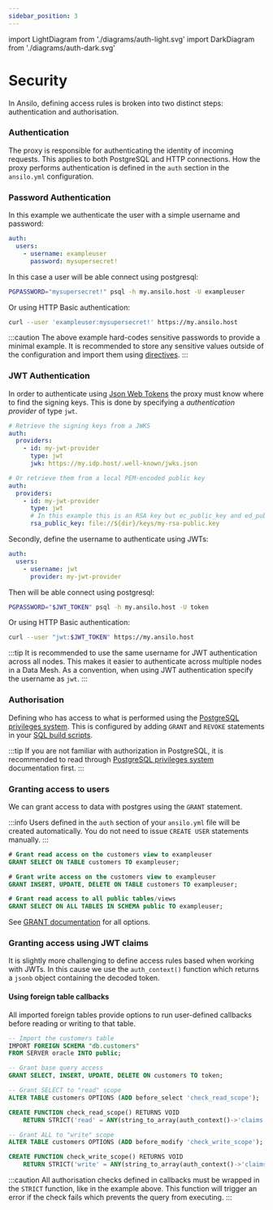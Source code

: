 ```yaml
---
sidebar_position: 3
---
```


import LightDiagram from './diagrams/auth-light.svg'
import DarkDiagram from './diagrams/auth-dark.svg'

# Security

In Ansilo, defining access rules is broken into two distinct steps: authentication and authorisation.

<center>
    <DarkDiagram width="100%" height="auto" className="dark-only" />
    <LightDiagram width="100%" height="auto" className="light-only" />
</center>

### Authentication

The proxy is responsible for authenticating the identity of incoming requests.
This applies to both PostgreSQL and HTTP connections.
How the proxy performs authentication is defined in the `auth` section in the `ansilo.yml` configuration.

### Password Authentication

In this example we authenticate the user with a simple username and password:

```yaml
auth:
  users:
    - username: exampleuser
      password: mysupersecret!
```

In this case a user will be able connect using postgresql:

```sh
PGPASSWORD="mysupersecret!" psql -h my.ansilo.host -U exampleuser
```

Or using HTTP Basic authentication:

```sh
curl --user 'exampleuser:mysupersecret!' https://my.ansilo.host
```

:::caution
The above example hard-codes sensitive passwords to provide a minimal example.
It is recommended to store any sensitive values outside of the configuration and import
them using [directives](/docs/fundamentals/configuration/#directives).
:::

### JWT Authentication

In order to authenticate using [Json Web Tokens](https://jwt.io) the proxy must know where to find the signing keys.
This is done by specifying a _authentication provider_ of type `jwt`.

```yaml
# Retrieve the signing keys from a JWKS
auth:
  providers:
    - id: my-jwt-provider
      type: jwt
      jwk: https://my.idp.host/.well-known/jwks.json

# Or retrieve them from a local PEM-encoded public key
auth:
  providers:
    - id: my-jwt-provider
      type: jwt
      # In this example this is an RSA key but ec_public_key and ed_public_key are also supported
      rsa_public_key: file://${dir}/keys/my-rsa-public.key
```

Secondly, define the username to authenticate using JWTs:

```yaml
auth:
  users:
    - username: jwt
      provider: my-jwt-provider
```

Then will be able connect using postgresql:

```sh
PGPASSWORD="$JWT_TOKEN" psql -h my.ansilo.host -U token
```

Or using HTTP Basic authentication:

```sh
curl --user "jwt:$JWT_TOKEN" https://my.ansilo.host
```

:::tip
It is recommended to use the same username for JWT authentication across all nodes.
This makes it easier to authenticate across multiple nodes in a Data Mesh.
As a convention, when using JWT authentication specify the username as `jwt`.
:::

### Authorisation

Defining who has access to what is performed using the [PostgreSQL privileges system](https://www.postgresql.org/docs/current/ddl-priv.html).
This is configured by adding `GRANT` and `REVOKE` statements in your [SQL build scripts](/docs/fundamentals/configuration/#postgres-configuration).
 
:::tip
If you are not familiar with authorization in PostgreSQL, it is recommended to read through 
[PostgreSQL privileges system](https://www.postgresql.org/docs/current/ddl-priv.html) documentation first.
:::

### Granting access to users

We can grant access to data with postgres using the `GRANT` statement.

:::info
Users defined in the `auth` section of your `ansilo.yml` file will be created automatically.
You do not need to issue `CREATE USER` statements manually.
:::

```sql
# Grant read access on the customers view to exampleuser
GRANT SELECT ON TABLE customers TO exampleuser;

# Grant write access on the customers view to exampleuser
GRANT INSERT, UPDATE, DELETE ON TABLE customers TO exampleuser;

# Grant read access to all public tables/views
GRANT SELECT ON ALL TABLES IN SCHEMA public TO exampleuser;
```

See [GRANT documentation](https://www.postgresql.org/docs/current/sql-grant.html) for all options.

### Granting access using JWT claims

It is slightly more challenging to define access rules based when working with JWTs.
In this cause we use the `auth_context()` function which returns a `jsonb` object containing the decoded token.

#### Using foreign table callbacks

All imported foreign tables provide options to run user-defined callbacks before reading or writing to that table.

```sql
-- Import the customers table
IMPORT FOREIGN SCHEMA "db.customers"
FROM SERVER oracle INTO public;

-- Grant base query access
GRANT SELECT, INSERT, UPDATE, DELETE ON customers TO token;

-- Grant SELECT to "read" scope
ALTER TABLE customers OPTIONS (ADD before_select 'check_read_scope');

CREATE FUNCTION check_read_scope() RETURNS VOID
    RETURN STRICT('read' = ANY(string_to_array(auth_context()->'claims'->'scope'->>0, ' '), 'read scope is required'));

-- Grant ALL to "write" scope
ALTER TABLE customers OPTIONS (ADD before_modify 'check_write_scope');

CREATE FUNCTION check_write_scope() RETURNS VOID
    RETURN STRICT('write' = ANY(string_to_array(auth_context()->'claims'->'scope'->>0, ' ')), 'write scope is required');
```

:::caution
All authorisation checks defined in callbacks must be wrapped in the `STRICT` function, like in the example above.
This function will trigger an error if the check fails which prevents the query from executing.
:::

       